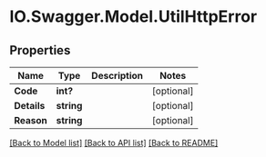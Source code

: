 # IO.Swagger.Model.UtilHttpError
## Properties

Name | Type | Description | Notes
------------ | ------------- | ------------- | -------------
**Code** | **int?** |  | [optional] 
**Details** | **string** |  | [optional] 
**Reason** | **string** |  | [optional] 

[[Back to Model list]](../README.md#documentation-for-models) [[Back to API list]](../README.md#documentation-for-api-endpoints) [[Back to README]](../README.md)

